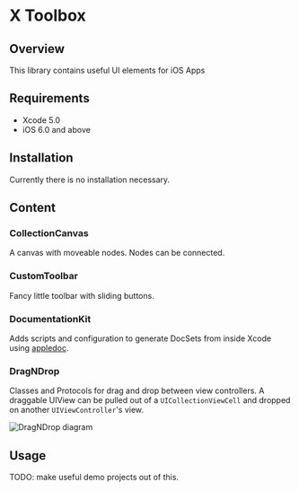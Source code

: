 # X Toolbox


## Overview

This library contains useful UI elements for iOS Apps

## Requirements

* Xcode 5.0
* iOS 6.0 and above

## Installation

Currently there is no installation necessary.

## Content

### CollectionCanvas

A canvas with moveable nodes. Nodes can be connected.

### CustomToolbar

Fancy little toolbar with sliding buttons.

### DocumentationKit

Adds scripts and configuration to generate DocSets from inside Xcode using [appledoc](https://github.com/tomaz/appledoc#quick-install).

### DragNDrop

Classes and Protocols for drag and drop between view controllers. A draggable UIView can be pulled out of a ```UICollectionViewCell``` and dropped on another ```UIViewController```'s view.

![DragNDrop diagram](https://github.com/tarbrain/x_toolbox/raw/master/documentation/images/DragNDrop.001.png)


## Usage

TODO: make useful demo projects out of this.
